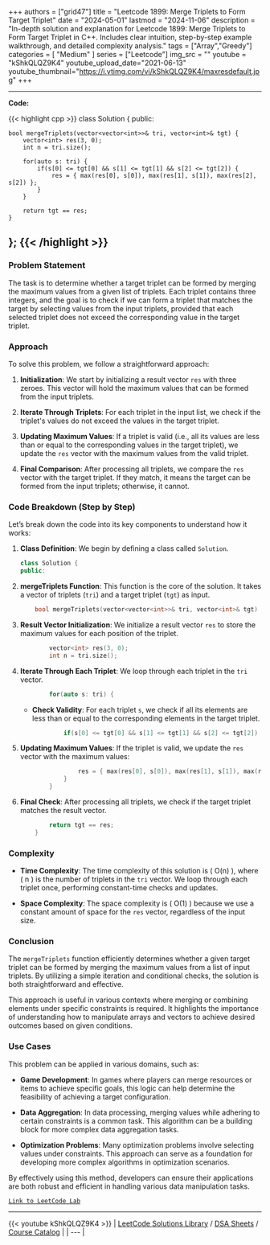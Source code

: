 
+++
authors = ["grid47"]
title = "Leetcode 1899: Merge Triplets to Form Target Triplet"
date = "2024-05-01"
lastmod = "2024-11-06"
description = "In-depth solution and explanation for Leetcode 1899: Merge Triplets to Form Target Triplet in C++. Includes clear intuition, step-by-step example walkthrough, and detailed complexity analysis."
tags = ["Array","Greedy"]
categories = [
    "Medium"
]
series = ["Leetcode"]
img_src = ""
youtube = "kShkQLQZ9K4"
youtube_upload_date="2021-06-13"
youtube_thumbnail="https://i.ytimg.com/vi/kShkQLQZ9K4/maxresdefault.jpg"
+++



---
**Code:**

{{< highlight cpp >}}
class Solution {
public:
    
    bool mergeTriplets(vector<vector<int>>& tri, vector<int>& tgt) {
        vector<int> res(3, 0);
        int n = tri.size();

        for(auto s: tri) {
            if(s[0] <= tgt[0] && s[1] <= tgt[1] && s[2] <= tgt[2]) {
                res = { max(res[0], s[0]), max(res[1], s[1]), max(res[2], s[2]) };
            }
        }
        
        return tgt == res;        
    }
    
    
};
{{< /highlight >}}
---

### Problem Statement

The task is to determine whether a target triplet can be formed by merging the maximum values from a given list of triplets. Each triplet contains three integers, and the goal is to check if we can form a triplet that matches the target by selecting values from the input triplets, provided that each selected triplet does not exceed the corresponding value in the target triplet.

### Approach

To solve this problem, we follow a straightforward approach:

1. **Initialization**: We start by initializing a result vector `res` with three zeroes. This vector will hold the maximum values that can be formed from the input triplets.

2. **Iterate Through Triplets**: For each triplet in the input list, we check if the triplet's values do not exceed the values in the target triplet.

3. **Updating Maximum Values**: If a triplet is valid (i.e., all its values are less than or equal to the corresponding values in the target triplet), we update the `res` vector with the maximum values from the valid triplet.

4. **Final Comparison**: After processing all triplets, we compare the `res` vector with the target triplet. If they match, it means the target can be formed from the input triplets; otherwise, it cannot.

### Code Breakdown (Step by Step)

Let’s break down the code into its key components to understand how it works:

1. **Class Definition**: We begin by defining a class called `Solution`.

   ```cpp
   class Solution {
   public:
   ```

2. **mergeTriplets Function**: This function is the core of the solution. It takes a vector of triplets (`tri`) and a target triplet (`tgt`) as input.

   ```cpp
       bool mergeTriplets(vector<vector<int>>& tri, vector<int>& tgt) {
   ```

3. **Result Vector Initialization**: We initialize a result vector `res` to store the maximum values for each position of the triplet.

   ```cpp
           vector<int> res(3, 0);
           int n = tri.size();
   ```

4. **Iterate Through Each Triplet**: We loop through each triplet in the `tri` vector.

   ```cpp
           for(auto s: tri) {
   ```

   - **Check Validity**: For each triplet `s`, we check if all its elements are less than or equal to the corresponding elements in the target triplet.

   ```cpp
               if(s[0] <= tgt[0] && s[1] <= tgt[1] && s[2] <= tgt[2]) {
   ```

5. **Updating Maximum Values**: If the triplet is valid, we update the `res` vector with the maximum values:

   ```cpp
                   res = { max(res[0], s[0]), max(res[1], s[1]), max(res[2], s[2]) };
               }
           }
   ```

6. **Final Check**: After processing all triplets, we check if the target triplet matches the result vector.

   ```cpp
           return tgt == res;        
       }
   ```

### Complexity

- **Time Complexity**: The time complexity of this solution is \( O(n) \), where \( n \) is the number of triplets in the `tri` vector. We loop through each triplet once, performing constant-time checks and updates.

- **Space Complexity**: The space complexity is \( O(1) \) because we use a constant amount of space for the `res` vector, regardless of the input size.

### Conclusion

The `mergeTriplets` function efficiently determines whether a given target triplet can be formed by merging the maximum values from a list of input triplets. By utilizing a simple iteration and conditional checks, the solution is both straightforward and effective.

This approach is useful in various contexts where merging or combining elements under specific constraints is required. It highlights the importance of understanding how to manipulate arrays and vectors to achieve desired outcomes based on given conditions.

### Use Cases

This problem can be applied in various domains, such as:

- **Game Development**: In games where players can merge resources or items to achieve specific goals, this logic can help determine the feasibility of achieving a target configuration.

- **Data Aggregation**: In data processing, merging values while adhering to certain constraints is a common task. This algorithm can be a building block for more complex data aggregation tasks.

- **Optimization Problems**: Many optimization problems involve selecting values under constraints. This approach can serve as a foundation for developing more complex algorithms in optimization scenarios.

By effectively using this method, developers can ensure their applications are both robust and efficient in handling various data manipulation tasks.

[`Link to LeetCode Lab`](https://leetcode.com/problems/merge-triplets-to-form-target-triplet/description/)

---
{{< youtube kShkQLQZ9K4 >}}
| [LeetCode Solutions Library](https://grid47.xyz/leetcode/) / [DSA Sheets](https://grid47.xyz/sheets/) / [Course Catalog](https://grid47.xyz/courses/) |
| --- |
